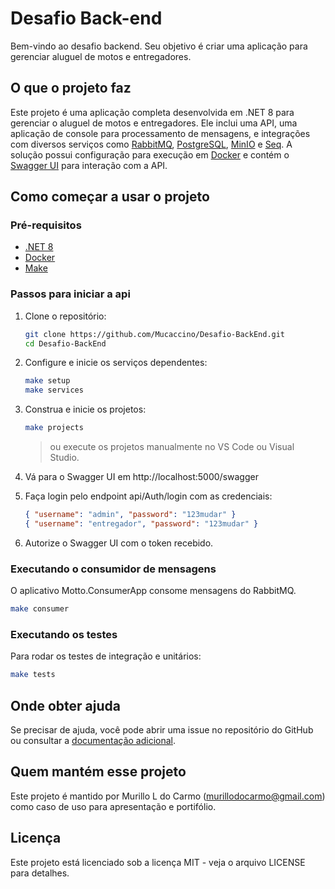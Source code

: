 # Desafio Back-end

Bem-vindo ao desafio backend. Seu objetivo é criar uma aplicação para gerenciar aluguel de motos e entregadores.

## O que o projeto faz

Este projeto é uma aplicação completa desenvolvida em .NET 8 para gerenciar o aluguel de motos e entregadores. Ele inclui uma API, uma aplicação de console para processamento de mensagens, e integrações com diversos serviços como [RabbitMQ](https://www.rabbitmq.com/), [PostgreSQL](https://www.postgresql.org/), [MinIO](https://min.io/) e [Seq](https://datalust.co/seq). A solução possui configuração para execução em [Docker](https://www.docker.com/) e contém o [Swagger UI](https://swagger.io/tools/swagger-ui/) para interação com a API.

## Como começar a usar o projeto

### Pré-requisitos

- [.NET 8](https://learn.microsoft.com/en-us/aspnet/core/fundamentals/apis?view=aspnetcore-8.0)
- [Docker](https://www.docker.com/)
- [Make](https://gnuwin32.sourceforge.net/packages/make.htm)

### Passos para iniciar a api

1. Clone o repositório:
    ```sh
    git clone https://github.com/Mucaccino/Desafio-BackEnd.git
    cd Desafio-BackEnd
    ```

2. Configure e inicie os serviços dependentes:
    ```sh
    make setup
    make services
    ```

3. Construa e inicie os projetos:
    ```sh
    make projects
    ```
    > ou execute os projetos manualmente no VS Code ou Visual Studio.

4. Vá para o Swagger UI em http://localhost:5000/swagger

5. Faça login pelo endpoint api/Auth/login com as credenciais:
    ```json
    { "username": "admin", "password": "123mudar" }
    { "username": "entregador", "password": "123mudar" }
    ```

6. Autorize o Swagger UI com o token recebido.

### Executando o consumidor de mensagens

O aplicativo Motto.ConsumerApp consome mensagens do RabbitMQ. 
```sh
make consumer
```

### Executando os testes

Para rodar os testes de integração e unitários:
```sh
make tests
```

## Onde obter ajuda

Se precisar de ajuda, você pode abrir uma issue no repositório do GitHub ou consultar a [documentação adicional](https://mucaccino.github.io/Desafio-BackEnd/). 

## Quem mantém esse projeto

Este projeto é mantido por Murillo L do Carmo (murillodocarmo@gmail.com) como caso de uso para apresentação e portifólio.

## Licença
Este projeto está licenciado sob a licença MIT - veja o arquivo LICENSE para detalhes.